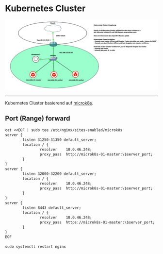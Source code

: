 Kubernetes Cluster
==================

![](../images/microk8s-cluster.png)

- - - 

Kubernetes Cluster basierend auf [microk8s](https://microk8s.io).

Port (Range) forward
--------------------

    cat <<EOF | sudo tee /etc/nginx/sites-enabled/microk8s
    server {
            listen 31250-31350 default_server;
            location / {
                    resolver    10.0.46.248;
                    proxy_pass  http://microk8s-01-master:\$server_port;
            }
    }
    server {
            listen 32000-32200 default_server;
            location / {
                    resolver    10.0.46.248;
                    proxy_pass  http://microk8s-01-master:\$server_port;
            }
    }
    server {
            listen 8443 default_server;
            location / {
                    resolver    10.0.46.248;
                    proxy_pass  https://microk8s-01-master:\$server_port;
            }
    }
    EOF
    
    sudo systemctl restart nginx

